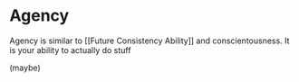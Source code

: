 # Agency

Agency is similar to [[Future Consistency Ability]] and conscientousness. It is your ability to actually do stuff

(maybe)